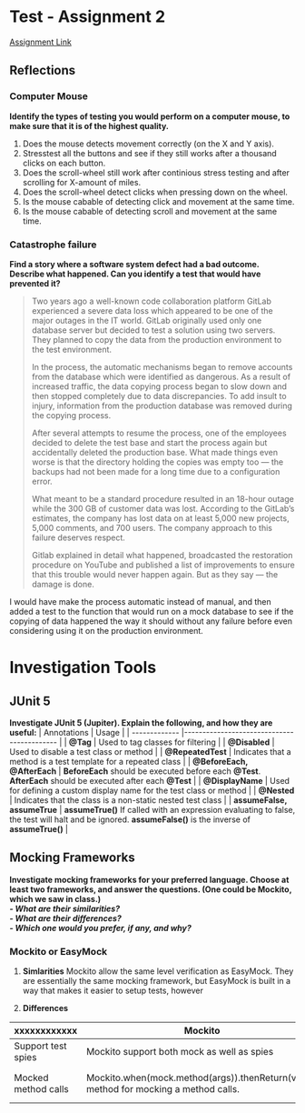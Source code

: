 # Test - Assignment 2 
[Assignment Link](https://app.peergrade.io/assignment/caf82028-e3c5-4dc1-b7ba-92e588bc7c51/attachment)   
  
  
## Reflections  
  
  
### Computer Mouse 
**Identify the types of testing you would perform on a computer mouse, to make sure that it is of the highest quality.**  

1. Does the mouse detects movement correctly (on the X and Y axis).
2. Stresstest all the buttons and see if they still works after a thousand clicks on each button.
3. Does the scroll-wheel still work after continious stress testing and after scrolling for X-amount of miles. 
4. Does the scroll-wheel detect clicks when pressing down on the wheel.
5. Is the mouse cabable of detecting click and movement at the same time.
6. Is the mouse cabable of detecting scroll and movement at the same time.
  
  
### Catastrophe failure
**Find a story where a software system defect had a bad outcome. Describe what happened. Can you identify a test that would have prevented it?**  
>Two years ago a well-known code collaboration platform GitLab experienced a severe data loss which appeared to be one of the major outages in the IT world. GitLab originally used only one database server but decided to test a solution using two servers. They planned to copy the data from the production environment to the test environment.
>
>In the process, the automatic mechanisms began to remove accounts from the database which were identified as dangerous. As a result of increased traffic, the data copying process began to slow down and then stopped completely due to data discrepancies. To add insult to injury, information from the production database was removed during the copying process.
>
>After several attempts to resume the process, one of the employees decided to delete the test base and start the process again but accidentally deleted the production base. What made things even worse is that the directory holding the copies was empty too — the backups had not been made for a long time due to a configuration error.
>
>What meant to be a standard procedure resulted in an 18-hour outage while the 300 GB of customer data was lost. According to the GitLab’s estimates, the company has lost data on at least 5,000 new projects, 5,000 comments, and 700 users. The company approach to this failure deserves respect.
>
>Gitlab explained in detail what happened, broadcasted the restoration procedure on YouTube and published a list of improvements to ensure that this trouble would never happen again. But as they say — the damage is done.

I would have make the process automatic instead of manual, and then added a test to the function that would run on a mock database to see if the copying of data happened the way it should without any failure before even considering using it on the production environment.
  
  
  
# Investigation Tools
## JUnit 5
**Investigate JUnit 5 (Jupiter). Explain the following, and how they are useful:**
| Annotations       | Usage                                                             |
| -------------     |-------------------------------------------                        |
| **@Tag**          | Used to tag classes for filtering                                 |
| **@Disabled**     | Used to disable a test class or method                            |
| **@RepeatedTest**  | Indicates that a method is a test template for a repeated class   |
| **@BeforeEach, @AfterEach** | **BeforeEach** should be executed before each **@Test**. **AfterEach** should be executed after each **@Test** |
| **@DisplayName** | Used for defining a custom display name for the test class or method |
| **@Nested** | Indicates that the class is a non-static nested test class |
| **assumeFalse, assumeTrue** | **assumeTrue()** If called with an expression evaluating to false, the test will halt and be ignored. **assumeFalse()** is the inverse of **assumeTrue()** |

## Mocking Frameworks
**Investigate mocking frameworks for your preferred language. Choose at least
two frameworks, and answer the questions. (One could be Mockito, which
we saw in class.)**  
***- What are their similarities?**  
**- What are their differences?**  
**- Which one would you prefer, if any, and why?***

### Mockito or EasyMock
1. **Simlarities**
Mockito allow the same level verification as EasyMock. They are essentially the same mocking framework, but EasyMock is built in a way that makes it easier to setup tests, however 

2. **Differences**  

|      xxxxxxxxxxxx                   | Mockito                                              | EasyMock
| -------------           |-------------------------------------------           | ---------------------------
| Support test spies      | Mockito support both mock as well as spies           | EasyMock only supports mocks
| Mocked method calls     | Mockito.when(mock.method(args)).thenReturn(value) method for mocking a method calls. | In EasyMock, the EasyMock.expect(mock.method(args)).andReturn(Value) method for mocking a method call.


